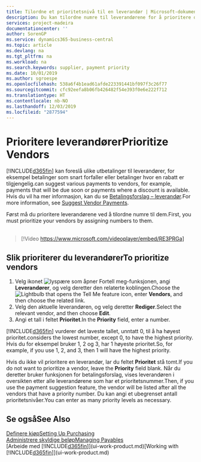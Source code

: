 ```yaml
---
title: Tilordne et prioritetsnivå til en leverandør | Microsoft-dokumentasjon
description: Du kan tilordne numre til leverandørene for å prioritere dem og forenkle betalingsforslag i Business Central.
services: project-madeira
documentationcenter: ''
author: SorenGP
ms.service: dynamics365-business-central
ms.topic: article
ms.devlang: na
ms.tgt_pltfrm: na
ms.workload: na
ms.search.keywords: supplier, payment priority
ms.date: 10/01/2019
ms.author: sgroespe
ms.openlocfilehash: 538a6f4b1ead61afde223391441bf097f3c26f77
ms.sourcegitcommit: cfc92eefa8b06fb426482f54e393f0e6e222f712
ms.translationtype: HT
ms.contentlocale: nb-NO
ms.lasthandoff: 12/03/2019
ms.locfileid: "2877594"
---
```

# <a name="prioritize-vendors"></a><span data-ttu-id="c924d-103">Prioritere leverandører</span><span class="sxs-lookup"><span data-stu-id="c924d-103">Prioritize Vendors</span></span>
[!INCLUDE[d365fin](includes/d365fin_md.md)] <span data-ttu-id="c924d-104">kan foreslå ulike utbetalinger til leverandører, for eksempel betalinger som snart forfaller eller betalinger hvor en rabatt er tilgjengelig.</span><span class="sxs-lookup"><span data-stu-id="c924d-104">can suggest various payments to vendors, for example, payments that will be due soon or payments where a discount is available.</span></span> <span data-ttu-id="c924d-105">Hvis du vil ha mer informasjon, kan du se [Betalingsforslag – leverandør](payables-how-suggest-vendor-payments.md).</span><span class="sxs-lookup"><span data-stu-id="c924d-105">For more information, see [Suggest Vendor Payments](payables-how-suggest-vendor-payments.md).</span></span>

<span data-ttu-id="c924d-106">Først må du prioritere leverandørene ved å tilordne numre til dem.</span><span class="sxs-lookup"><span data-stu-id="c924d-106">First, you must prioritize your vendors by assigning numbers to them.</span></span>
<br><br>
> [!Video https://www.microsoft.com/videoplayer/embed/RE3PRGa]

## <a name="to-prioritize-vendors"></a><span data-ttu-id="c924d-107">Slik prioriterer du leverandører</span><span class="sxs-lookup"><span data-stu-id="c924d-107">To prioritize vendors</span></span>
1. <span data-ttu-id="c924d-108">Velg ikonet ![lyspære som åpner Fortell meg-funksjonen](media/ui-search/search_small.png "Fortell hva du vil gjøre"), angi **Leverandører**, og velg deretter den relaterte koblingen.</span><span class="sxs-lookup"><span data-stu-id="c924d-108">Choose the ![Lightbulb that opens the Tell Me feature](media/ui-search/search_small.png "Tell me what you want to do") icon, enter **Vendors**, and then choose the related link.</span></span>
2. <span data-ttu-id="c924d-109">Velg den aktuelle leverandøren, og velg deretter **Rediger**.</span><span class="sxs-lookup"><span data-stu-id="c924d-109">Select the relevant vendor, and then choose **Edit**.</span></span>
3. <span data-ttu-id="c924d-110">Angi et tall i feltet **Prioritet**.</span><span class="sxs-lookup"><span data-stu-id="c924d-110">In the **Priority** field, enter a number.</span></span>

[!INCLUDE[d365fin](includes/d365fin_md.md)] <span data-ttu-id="c924d-111">vurderer det laveste tallet, unntatt 0, til å ha høyest prioritet.</span><span class="sxs-lookup"><span data-stu-id="c924d-111">considers the lowest number, except 0, to have the highest priority.</span></span> <span data-ttu-id="c924d-112">Hvis du for eksempel bruker 1, 2 og 3, har 1 høyeste prioritet.</span><span class="sxs-lookup"><span data-stu-id="c924d-112">So, for example, if you use 1, 2, and 3, then 1 will have the highest priority.</span></span>

<span data-ttu-id="c924d-113">Hvis du ikke vil prioritere en leverandør, lar du feltet **Prioritet** stå tomt.</span><span class="sxs-lookup"><span data-stu-id="c924d-113">If you do not want to prioritize a vendor, leave the **Priority** field blank.</span></span> <span data-ttu-id="c924d-114">Når du deretter bruker funksjonen for betalingsforslag, vises leverandøren i oversikten etter alle leverandørene som har et prioritetsnummer.</span><span class="sxs-lookup"><span data-stu-id="c924d-114">Then, if you use the payment suggestion feature, the vendor will be listed after all the vendors that have a priority number.</span></span> <span data-ttu-id="c924d-115">Du kan angi et ubegrenset antall prioritetsnivåer.</span><span class="sxs-lookup"><span data-stu-id="c924d-115">You can enter as many priority levels as necessary.</span></span>

## <a name="see-also"></a><span data-ttu-id="c924d-116">Se også</span><span class="sxs-lookup"><span data-stu-id="c924d-116">See Also</span></span>
[<span data-ttu-id="c924d-117">Definere kjøp</span><span class="sxs-lookup"><span data-stu-id="c924d-117">Setting Up Purchasing</span></span>](purchasing-setup-purchasing.md)  
[<span data-ttu-id="c924d-118">Administrere skyldige beløp</span><span class="sxs-lookup"><span data-stu-id="c924d-118">Managing Payables</span></span>](payables-manage-payables.md)  
<span data-ttu-id="c924d-119">[Arbeide med [!INCLUDE[d365fin](includes/d365fin_md.md)]](ui-work-product.md)</span><span class="sxs-lookup"><span data-stu-id="c924d-119">[Working with [!INCLUDE[d365fin](includes/d365fin_md.md)]](ui-work-product.md)</span></span>
